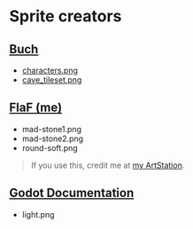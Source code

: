 # Sprite creators

## [Buch](https://opengameart.org/content/a-platformer-in-the-forest)
 - [characters.png](https://opengameart.org/content/a-platformer-in-the-forest)
 - [cave_tileset.png](https://opengameart.org/content/db32-cave-tileset)

## [FlaF (me)](https://artstation.com/flaf)
 - mad-stone1.png
 - mad-stone2.png
 - round-soft.png
 > If you use this, credit me at [my ArtStation](https://artstation.com/flaf).

## [Godot Documentation](https://docs.godotengine.org/en/3.1/tutorials/2d/2d_lights_and_shadows.html)
 - light.png